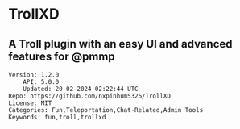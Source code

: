 # TrollXD
## A Troll plugin with an easy UI and advanced features for @pmmp
```properties
Version: 1.2.0
    API: 5.0.0
    Updated: 20-02-2024 02:22:44 UTC
Repo: https://github.com/nxpinhum5326/TrollXD
License: MIT
Categories: Fun,Teleportation,Chat-Related,Admin Tools
Keywords: fun,troll,trollxd
```